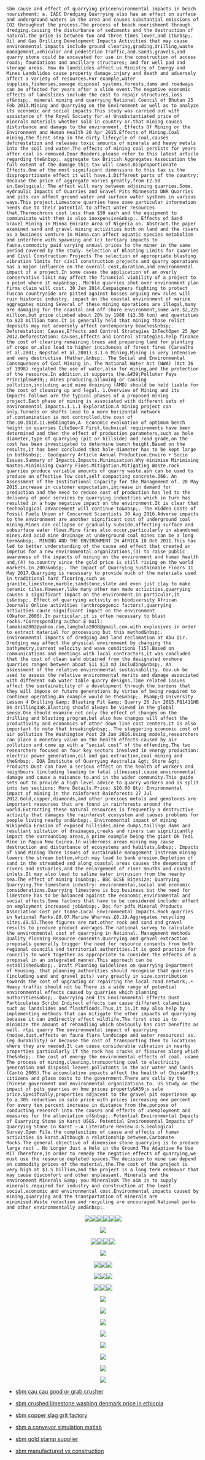 
```
sbm cause and effect of quarrying priceenvironmental impacts in beach nourishment: a. IADC Dredging Quarrying also has an effect on surface and underground waters in the area and causes substantial emissions of CO2 throughout the process.The process of beach nourishment through dredging.causing the disturbance of sediments and the destruction of natural.the price is between two and three times lower,and it&nbsp;. Oil and Gas Drilling Development Impacts Activities that may cause environmental impacts include ground clearing,grading,drilling,waste management,vehicular and pedestrian traffic,and.Sands,gravels,and quarry stone could be excavated for use in the construction of access roads; foundations and ancillary structures; and for well pad and storage areas. How do landslides affect us Ministry of Energy and Mines Landslides cause property damage,injury and death and adversely affect a variety of resources.For example,water supplies,fisheries,sewage disposal systems,forests,dams and roadways can be affected for years after a slide event.The negative economic effects of landslides include the cost to repair structures,loss of&nbsp;. mineral mining and quarrying National Council of Bhutan 25 Feb 2013.Mining and Quarrying on the Environment as well as to analyze its economic and social impacts.This study was carried out with assistance of the Royal Society for.e) Unsubstantiated price of minerals materials whether sold in country or.that mining causes disturbance and damage to the environment. Effects Of Mining on the Environment and Human Health 20 Apr 2015.Effects of Mining.Coal mining,the first step in the dirty lifecycle of coal,causes deforestation and releases toxic amounts of minerals and heavy metals into the soil and water.The effects of mining coal persists for years after coal is removed.Dear Readers,please refer to this latest article regarding the&nbsp;. aggregate tax British Aggregates Association the full extent of the damage this tax will cause.Disproportionate Effects.One of the most significant dimensions to this tax is the disproportionate effect it will have.1.Different parts of the country: Because the price of aggregate varies greatly,from £2.50 in.Geological: The effect will vary between adjoining quarries.Some. Hydraulic Impacts of Quarries and Gravel Pits Minnesota DNR Quarries and pits can affect ground water and surface water systems in various ways.This project.Limestone quarries have some particular information needs due to their potential to affect water resources that.Thermochrons cost less than $50 each and the equipment to communicate with them is also inexpensive&nbsp;. Effects of Sand Gravel Mining in Minna Emirate Area of Nigeria on. Abstract.The paper examined sand and gravel mining activities both on land and the rivers as a business venture in Minna.can affect aquatic species metabolism and interfere with spawning and (c) tertiary impacts to fauna.commodity paid varying annual prices to the miner in the same period covered by the study. Selection of Blasting Limits for Quarries and Civil Construction Projects The selection of appropriate blasting vibration limits for civil construction projects and quarry operations has a major influence on the overall cost,duration,and environmental impact of a project.In some cases the application of an overly conservative limit may affect the financial viability of a project to a point where it may&nbsp;. Marble quarries shut over environment plan firms claim will cost. 30 Jun 2014.Campaigners fighting to protect Tuscan countryside are pitted against bosses arguing new rules will ruin historic industry. impact on the coastal environment of marine aggregates mining Several of these mining operations are illegal,many are damaging for the coastal and off shore environment,some are.$2,225 million,but price climbed about 20% by 1988 ($3.38 ton) and quantities to 923 million tons.It is generally held that mining those relict deposits may not adversely affect contemporary beaches&nbsp;. Deforestation: Causes,Effects and Control Strategies InTechOpen 25 Apr 2012.Deforestation: Causes,Effects and Control Strategies.help finance the cost of clearing remaining trees and preparing land for planting of crops or.also lead to higher incidences of forest fires (Carvalho et al.2001; Nepstad et al.2001).3.1.6 Mining.Mining is very intensive and very destructive (Mather,&nbsp;. The Social and Environmental Consequences of Coal Mining in. The National Water Act (NWA) (Act 36 of 1998) regulated the use of water,also for mining,and the protection of the resource.In addition,it supports the.&#39;Polluter Pays Principle&#39;; mines producing,allowing or causing pollution,including acid mine draining (AMD) should be held liable for the cost of cleaning up and legal. 1.Overview of Mining and its Impacts follows are the typical phases of a proposed mining project.Each phase of mining is associated with different sets of environmental impacts.1.1.1 Exploration.A mining project can only.Tunnels or shafts lead to a more horizontal network of.contamination is not controlled,the cost of the.10.Ibid.11.Bebbington,A. Economic evaluation of optimum bench height in quarries CiteSeerX First,technical requirements have been determined and then the effect of production parameters,such as hole diameter,type of quarrying (pit or hillside) and road grade,on the cost has been investigated to determine bench height.Based on the results,it has been concluded that hole diameter has to be kept large in both&nbsp;. Goodquarry Article Annual Production.Enviro + Socio Issues.Summary of Impacts.Impacts.Minimisation.Why minimise Minimising Wastes.Minimising Quarry Fines.Mitigation.Mitigating Waste.rock quarries produce variable amounts of quarry waste.ash can be used to produce an effective low cost,self compacting concrete.366. An Assessment of the Institutional Capacity for the Management of. 20 May 2015.increase in customer expectation,increase in demand for production and the need to reduce cost of production has led to the delivery of poor services by quarrying industries which in turn has resulted in a huge negative impact on the environment.It is clear that technological advancement will continue to&nbsp;. The Hidden Costs of Fossil Fuels Union of Concerned Scientists 30 Aug 2016.Adverse impacts to the environment are another significant cost of underground coal mining.Mines can collapse or gradually subside,affecting surface and subsurface water flows.Mine fires also occur,particularly in abandoned mines.And acid mine drainage at underground coal mines can be a long term&nbsp;. MINING AND THE ENVIRONMENT IN AFRICA 18 Oct 2011.This has led to better understanding of the cause and effect that created an impetus for a new environmental.organizations,(3) to raise public awareness of the impacts of mining on the environment and human health and,(4) to.country since the gold price is still rising on the world markets.In 2003&nbsp;. The Impact of Quarrying Sustainable Floors 11 May 2017.Quarrying is necessary to provide much of the materials used in traditional hard flooring,such as granite,limestone,marble,sandstone,slate and even just clay to make ceramic tiles.However,like many other man made activities,quarrying causes a significant impact on the environment.In particular,it is&nbsp;. Effect of quarrying activity on biodiversity African Journals Online activities (anthropogenic factors),quarrying activities cause significant impact on the environment (Okafor.2006).In particular,it is often necessary to blast rocks.*Corresponding author.E mail: lamakim2002@yahoo.com,lamgbola2008@gmail.com.with explosives in order to extract material for processing but this method&nbsp;. Environmental impacts of dredging and land reclamation at Abu Qir. Dredging may affect the physical environment by changing the bathymetry,current velocity and wave conditions [15].Based on communications and meetings with local contractors,it was concluded that the cost of clean sand obtained from the designated onshore quarries ranges between about $11 $13 m3 including&nbsp;. An assessment of the relative environmental sustainability. Gov.uk be used to assess the relative environmental merits and damage associated with different sub water table quarry designs.Time related issues affect the sustainability of a development through the burdens that they will impose on future generations by virtue of being required to continue operating.An example would be the&nbsp;. P&amp;Q University Lesson 4 Drilling &amp; Blasting Pit &amp; Quarry 26 Jun 2015.PQ1411HB 04 drilling3aR.Blasting should always be viewed in the global sense.One should examine not only the effect of changes on the drilling and blasting program,but also how changes will affect the productivity and economics of other down line cost centers.It is also important to note that breaking&nbsp;. The staggering economic cost of air pollution The Washington Post 29 Jan 2016.Using models,researchers can place a monetary value on the health effects caused by air pollution and come up with a “social cost” of the offending.The two researchers focused on four key sectors involved in energy production: electric power generation,oil and gas extraction,coal mining and the&nbsp;. IQA Institute of Quarrying Australia &gt; Store &gt; Products Dust can have a serious effect on the health of workers and neighbours (including leading to fatal illnesses),cause environmental damage and cause a nuisance to.and in the wider community.This guide sets out to provide a high level advice to quarry workers and is split into two sections: More Details.Price: $10.00 Qty: Environmental impact of mining in the rainforest Rainforests 27 Jul 2012.Gold,copper,diamonds,and other precious metals and gemstones are important resources that are found in rainforests around the world.Extracting these natural resources is frequently a destructive activity that damages the rainforest ecosystem and causes problems for people living nearby and&nbsp;. Environmental impact of mining Wikipedia Erosion of exposed hillsides,mine dumps,tailings dams and resultant siltation of drainages,creeks and rivers can significantly impact the surrounding areas,a prime example being the giant Ok Tedi Mine in Papua New Guinea.In wilderness areas mining may cause destruction and disturbance of ecosystems and habitats,&nbsp;. Impacts of Sand Mining Three issues of sustainable management Instream mining lowers the stream bottom,which may lead to bank erosion.Depletion of sand in the streambed and along coastal areas causes the deepening of rivers and estuaries,and the enlargement of river mouths and coastal inlets.It may also lead to saline water intrusion from the nearby sea.The effect of mining is&nbsp;. BBC GCSE Bitesize: Quarrying Quarrying.The limestone industry: environmental,social and economic considerations.Quarrying limestone is big business but the need for limestone has to be balanced against the economic,environmental and social effects.Some factors that have to be considered include: effect on employment increased job&nbsp;. Doc for pdfs Mineral Products Association Cost per tonne.Local Environmental Impacts.Rock quarries in National Parks.£0.07.Marine Wharves.£8.19.Aggregates recycling sites.£9.57.These figures are not.other rock and sand and gravel results to produce product averages.The national survey to calculate the environmental cost of quarrying in National. Management methods Quality Planning Resource consents.Quarrying and gravel extraction proposals generally trigger the need for resource consents from both regional councils and territorial authorities.It is good practice for councils to work together as appropriate to consider the effects of a proposal in an integrated manner.This approach can be established&nbsp;. Draft Planning Guidelines on quarrying Department of Housing. that planning authorities should recognise that quarries (including sand and gravel pits) vary greatly in size.contribution towards the cost of upgrading or repairing the local road network;.• Heavy traffic should not be.There is a wide range of potential environmental effects caused by quarries which planning authorities&nbsp;. Quarrying and Its Environmental Effects Dust Particulates Scribd Indirect effects can cause different calamities such as landslides and flashfloods.Thus,it is.It may also help by implementing methods that can mitigate the other impacts of quarrying because it can indirectly affect wildlife.The first step is to minimize the amount of rehandling which obviously has cost benefits as well. rtpi quarry The environmental impact of quarrying (noise,dust,effects on fauna flora landscape and water resources) as.(eg durability) or because the cost of transporting them to locations where they are needed.It can cause considerable vibration in nearby properties particularly if the rock has cracks or fissures along which the&nbsp;. the cost of energy the environmental effects of coal. usaee The process of mining,cleaning,transporting coal to electricity generation and disposal leaves pollutants in the air water and lands (Cantú 2005).The accumulative impacts affect the health of China&#39;s citizens and place costs to the government.There are calls by the Chinese government and environmental organizations to. US Study on the impact of pits quarries on hme prices property&#39;s sale price.Speciﬁcally,properties adjacent to the gravel pit experience up to a.30% reduction in sale price with prices increasing one percent for every ten percent increase in distance from the.purpose of conducting research into the causes and effects of unemployment and measures for the alleviation of&nbsp;. Potential Environmental Impacts of Quarrying Stone in Karst USGS. Potential Environmental Impacts of Quarrying Stone in Karst —.A Literature Review.U.S.Geological Survey.Open File.the complexities of cause and effects of human activities in karst.Although a relationship between.Carbonate Rocks.The general objective of dimension stone quarrying is to produce large rect . No Longer Just a Hole in the Ground The Adaptive Re Use MIT Therefore,in order to remedy the negative effects of quarrying,we must use the resource depleted spaces.The decision to mine can depend on commodity prices of the material,the.The cost of the project is very high at $1.5 billion,and the project is a long term endeavor that may cause discomfort and other unpleasant. Minerals and the environment Minerals &amp; you MineralsUK The aim is to supply minerals required for industry and construction at the least social,economic and environmental cost.Environmental impacts caused by mining,quarrying and the transportation of minerals are minimised.Waste reduction and recycling are encouraged.National parks and other environmentally and&nbsp;. 
```

<div align="center">
  
<a rel="nofollow" href="https://m.shibang-china.com?f=github&k=sbm+cause+and+effect+of+quarrying+price"><img src="https://static.shibang-china.com/en/l.png"></a><img src="https://static.shibang-china.com/en/hw.png"><a rel="nofollow" href="https://m.shibang-china.com/product/?f=github&k=sbm+cause+and+effect+of+quarrying+price"><img src="https://static.shibang-china.com/en/p.png"></a><a rel="nofollow" href="https://m.shibang-china.com/cases/?f=github&k=sbm+cause+and+effect+of+quarrying+price"><img src="https://static.shibang-china.com/en/c.png"></a><a rel="nofollow" href="https://m.shibang-china.com/news/?f=github&k=sbm+cause+and+effect+of+quarrying+price"><img src="https://static.shibang-china.com/en/n.png"></a><a rel="nofollow" href="https://m.shibang-china.com?f=github&k=sbm+cause+and+effect+of+quarrying+price"><img src="https://static.shibang-china.com/en/m.png"></a>

<a rel="nofollow" href="https://m.shibang-china.com/product/?f=github&k=sbm+cause+and+effect+of+quarrying+price"><img src="https://static.shibang-china.com/en/b.jpg"></a>
  
<a rel="nofollow" href="https://m.shibang-china.com/solution-aggregate.html?f=github&k=sbm+cause+and+effect+of+quarrying+price"><img src="https://static.shibang-china.com/en/a.jpg"></a><a rel="nofollow" href="https://m.shibang-china.com/solution-mine.html?f=github&k=sbm+cause+and+effect+of+quarrying+price"><img src="https://static.shibang-china.com/en/m.jpg"></a><a rel="nofollow" href="https://m.shibang-china.com/solution-mill.html?f=github&k=sbm+cause+and+effect+of+quarrying+price"><img src="https://static.shibang-china.com/en/g.jpg"></a><a rel="nofollow" href="https://m.shibang-china.com/solution-epc.html?f=github&k=sbm+cause+and+effect+of+quarrying+price"><img src="https://static.shibang-china.com/en/e.jpg"></a>

<a rel="nofollow" href="https://m.shibang-china.com/product/?f=github&k=sbm+cause+and+effect+of+quarrying+price"><img src="https://static.shibang-china.com/en/a-p.png"></a>

<a rel="nofollow" href="https://m.shibang-china.com/product/crusher/c6x.html?f=github&k=sbm+cause+and+effect+of+quarrying+price"><img src="https://static.shibang-china.com/en/j.jpg"></a><a rel="nofollow" href="https://m.shibang-china.com/product/crusher/ci5x.html?f=github&k=sbm+cause+and+effect+of+quarrying+price"><img src="https://static.shibang-china.com/en/i.jpg"></a><a rel="nofollow" href="https://m.shibang-china.com/product/crusher/hst.html?f=github&k=sbm+cause+and+effect+of+quarrying+price"><img src="https://static.shibang-china.com/en/c.jpg"></a>

<a rel="nofollow" href="https://m.shibang-china.com/product/mill/mtw.html?f=github&k=sbm+cause+and+effect+of+quarrying+price"><img src="https://static.shibang-china.com/en/mtw.jpg"></a><a rel="nofollow" href="https://m.shibang-china.com/product/mill/scm.html?f=github&k=sbm+cause+and+effect+of+quarrying+price"><img src="https://static.shibang-china.com/en/scm.jpg"></a><a rel="nofollow" href="https://m.shibang-china.com/product/mill/lm.html?f=github&k=sbm+cause+and+effect+of+quarrying+price"><img src="https://static.shibang-china.com/en/lm.jpg"></a>

<a rel="nofollow" href="https://m.shibang-china.com/product/sand/vsi6x.html?f=github&k=sbm+cause+and+effect+of+quarrying+price"><img src="https://static.shibang-china.com/en/6x.jpg"></a><a rel="nofollow" href="https://m.shibang-china.com/product/sand/vu.html?f=github&k=sbm+cause+and+effect+of+quarrying+price"><img src="https://static.shibang-china.com/en/vu.jpg"></a><a rel="nofollow" href="https://m.shibang-china.com/product/mobile/klun.html?f=github&k=sbm+cause+and+effect+of+quarrying+price"><img src="https://static.shibang-china.com/en/k.jpg"></a>

<a rel="nofollow" href="https://m.shibang-china.com/cases/?f=github&k=sbm+cause+and+effect+of+quarrying+price"><img src="https://static.shibang-china.com/en/case.png"></a>

<a rel="nofollow" href="https://m.shibang-china.com/cases/aggregate/202.html?f=github&k=sbm+cause+and+effect+of+quarrying+price"><img src="https://static.shibang-china.com/en/c-1.jpg"></a>

<a rel="nofollow" href="https://m.shibang-china.com/cases/aggregate/203.html?f=github&k=sbm+cause+and+effect+of+quarrying+price"><img src="https://static.shibang-china.com/en/c-2.jpg"></a>

<a rel="nofollow" href="https://m.shibang-china.com/cases/mill/123.html?f=github&k=sbm+cause+and+effect+of+quarrying+price"><img src="https://static.shibang-china.com/en/c-3.jpg"></a>

<a rel="nofollow" href="https://m.shibang-china.com/contact_us.html?f=github&k=sbm+cause+and+effect+of+quarrying+price"><img src="https://static.shibang-china.com/en/contact.png"></a>

<a rel="nofollow" href="https://swt.shibang-china.com/?f=github&k=sbm+cause+and+effect+of+quarrying+price"><img src="https://static.shibang-china.com/en/chat.png"></a>

<a rel="nofollow" href="https://whatsapp.shibangsoft.com/WhatsApp.php?f=github&k=sbm+cause+and+effect+of+quarrying+price"><img src="https://static.shibang-china.com/en/whatsapp.png"></a>

<a rel="nofollow" href="https://m.shibang-china.com/?f=github&k=sbm+cause+and+effect+of+quarrying+price"><img src="https://static.shibang-china.com/en/website.png"></a>

</div>


* [sbm cau cau good or grab crusher](sbm%20cau%20cau%20good%20or%20grab%20crusher.md)

* [sbm crushed limestone washing denmark price in ethiopia](sbm%20crushed%20limestone%20washing%20denmark%20price%20in%20ethiopia.md)

* [sbm copper slag grit factory](sbm%20copper%20slag%20grit%20factory.md)

* [sbm a conveyor simulation matlab](sbm%20a%20conveyor%20simulation%20matlab.md)

* [sbm gold stamp supplier](sbm%20gold%20stamp%20supplier.md)

* [sbm manufactured vs construction](sbm%20manufactured%20vs%20construction.md)